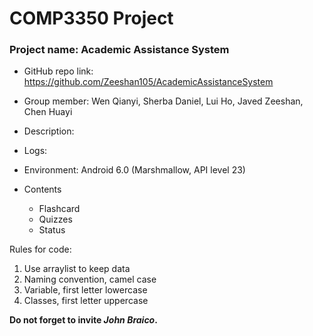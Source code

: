 # COMP3350 Project
### Project name: Academic Assistance System
- GitHub repo link: https://github.com/Zeeshan105/AcademicAssistanceSystem

- Group member:   Wen Qianyi, Sherba Daniel, Lui Ho, Javed Zeeshan, Chen Huayi
- Description:  
- Logs:  
- Environment:  Android 6.0 (Marshmallow, API level 23)

- Contents
    - Flashcard
    - Quizzes
    - Status


Rules for code:
1. Use arraylist to keep data
2. Naming convention, camel case
3. Variable, first letter lowercase
4. Classes, first letter uppercase







**Do not forget to invite *John Braico*.**
